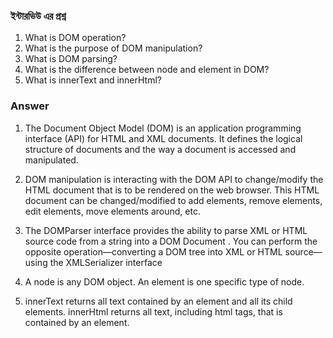 ### ইন্টারভিউ এর প্রশ্ন

1. What is DOM operation?
2. What is the purpose of DOM manipulation?
3. What is DOM parsing?
4. What is the difference between node and element in DOM?
5. What is innerText and innerHtml?

### Answer

1. The Document Object Model (DOM) is an application programming interface (API) for HTML and XML documents. It defines the logical structure of documents and the way a document is accessed and manipulated.
2. DOM manipulation is interacting with the DOM API to change/modify the HTML document that is to be rendered on the web browser. This HTML document can be changed/modified to add elements, remove elements, edit elements, move elements around, etc.

3. The DOMParser interface provides the ability to parse XML or HTML source code from a string into a DOM Document . You can perform the opposite operation—converting a DOM tree into XML or HTML source—using the XMLSerializer interface

4. A node is any DOM object. An element is one specific type of node.
5. innerText returns all text contained by an element and all its child elements. innerHtml returns all text, including html tags, that is contained by an element.
